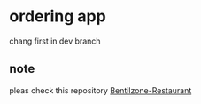 # ordering app

chang first in dev branch
## note

pleas check this repository
[Bentilzone-Restaurant](https://github.com/qbentil/Bentilzone-Restaurant)
